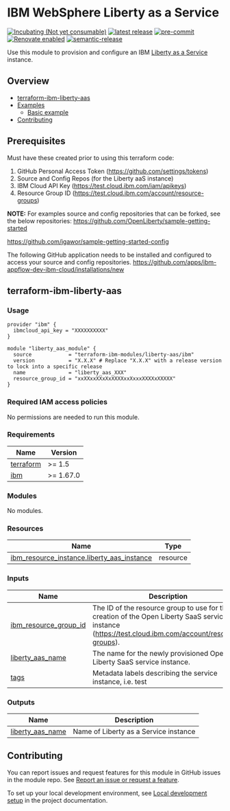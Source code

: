 <!-- Update this title with a descriptive name. Use sentence case. -->
# IBM WebSphere Liberty as a Service

<!--
Update status and "latest release" badges:
  1. For the status options, see https://terraform-ibm-modules.github.io/documentation/#/badge-status
  2. Update the "latest release" badge to point to the correct module's repo. Replace "terraform-ibm-module-template" in two places.
-->
[![Incubating (Not yet consumable)](https://img.shields.io/badge/status-Incubating%20(Not%20yet%20consumable)-red)](https://terraform-ibm-modules.github.io/documentation/#/badge-status)
[![latest release](https://img.shields.io/github/v/release/terraform-ibm-modules/terraform-ibm-liberty-aas?logo=GitHub&sort=semver)](https://github.com/terraform-ibm-modules/terraform-ibm-liberty-aas/releases/latest)
[![pre-commit](https://img.shields.io/badge/pre--commit-enabled-brightgreen?logo=pre-commit&logoColor=white)](https://github.com/pre-commit/pre-commit)
[![Renovate enabled](https://img.shields.io/badge/renovate-enabled-brightgreen.svg)](https://renovatebot.com/)
[![semantic-release](https://img.shields.io/badge/%20%20%F0%9F%93%A6%F0%9F%9A%80-semantic--release-e10079.svg)](https://github.com/semantic-release/semantic-release)

<!--
Add a description of modules in this repo.
Expand on the repo short description in the .github/settings.yml file.

For information, see "Module names and descriptions" at
https://terraform-ibm-modules.github.io/documentation/#/implementation-guidelines?id=module-names-and-descriptions
-->

Use this module to provision and configure an IBM [Liberty as a Service](https://test.cloud.ibm.com/catalog/services/liberty-saas) instance.


<!-- The following content is automatically populated by the pre-commit hook -->
<!-- BEGIN OVERVIEW HOOK -->
## Overview
* [terraform-ibm-liberty-aas](#terraform-ibm-liberty-aas)
* [Examples](./examples)
    * [Basic example](./examples/basic)
* [Contributing](#contributing)
<!-- END OVERVIEW HOOK -->


<!--
If this repo contains any reference architectures, uncomment the heading below and link to them.
(Usually in the `/reference-architectures` directory.)
See "Reference architecture" in the public documentation at
https://terraform-ibm-modules.github.io/documentation/#/implementation-guidelines?id=reference-architecture
-->
<!-- ## Reference architectures -->

## Prerequisites
Must have these created prior to using this terraform code:
1. GitHub Personal Access Token (https://github.com/settings/tokens)
2. Source and Config Repos (for the Liberty aaS instance)
3. IBM Cloud API Key (https://test.cloud.ibm.com/iam/apikeys)
4. Resource Group ID (https://test.cloud.ibm.com/account/resource-groups)

**NOTE:** For examples source and config repositories that can be forked, see the below repositories:
https://github.com/OpenLiberty/sample-getting-started

https://github.com/jgawor/sample-getting-started-config

The following GitHub application needs to be installed and configured to access your
source and config repositories.
https://github.com/apps/ibm-appflow-dev-ibm-cloud/installations/new


<!-- Replace this heading with the name of the root level module (the repo name) -->
## terraform-ibm-liberty-aas

### Usage

<!--
Add an example of the use of the module in the following code block.

Use real values instead of "var.<var_name>" or other placeholder values
unless real values don't help users know what to change.
-->

```hcl
provider "ibm" {
  ibmcloud_api_key = "XXXXXXXXXX"
}

module "liberty_aas_module" {
  source            = "terraform-ibm-modules/liberty-aas/ibm"
  version           = "X.X.X" # Replace "X.X.X" with a release version to lock into a specific release
  name              = "liberty_aas_XXX"
  resource_group_id = "xxXXxxXXxXxXXXXxxXxxxXXXXxXXXXX"
}
```

### Required IAM access policies

<!-- PERMISSIONS REQUIRED TO RUN MODULE
If this module requires permissions, uncomment the following block and update
the sample permissions, following the format.
Replace the sample Account and IBM Cloud service names and roles with the
information in the console at
Manage > Access (IAM) > Access groups > Access policies.
-->

<!--
You need the following permissions to run this module:

- IAM services
    - **Sample IBM Cloud** service
        - `Editor` platform access
        - `Manager` platform access
- Account management services
    - **Sample account management** service
        - `Editor` platform access
-->

<!-- NO PERMISSIONS FOR MODULE
If no permissions are required for the module, uncomment the following
statement instead the previous block.
-->

No permissions are needed to run this module.


<!-- The following content is automatically populated by the pre-commit hook -->
<!-- BEGINNING OF PRE-COMMIT-TERRAFORM DOCS HOOK -->
### Requirements

| Name | Version |
|------|---------|
| <a name="requirement_terraform"></a> [terraform](#requirement\_terraform) | >= 1.5 |
| <a name="requirement_ibm"></a> [ibm](#requirement\_ibm) | >= 1.67.0 |

### Modules

No modules.

### Resources

| Name | Type |
|------|------|
| [ibm_resource_instance.liberty_aas_instance](https://registry.terraform.io/providers/ibm-cloud/ibm/latest/docs/resources/resource_instance) | resource |

### Inputs

| Name | Description | Type | Default | Required |
|------|-------------|------|---------|:--------:|
| <a name="input_ibm_resource_group_id"></a> [ibm\_resource\_group\_id](#input\_ibm\_resource\_group\_id) | The ID of the resource group to use for the creation of the Open Liberty SaaS service instance (https://test.cloud.ibm.com/account/resource-groups). | `string` | n/a | yes |
| <a name="input_liberty_aas_name"></a> [liberty\_aas\_name](#input\_liberty\_aas\_name) | The name for the newly provisioned Open Liberty SaaS service instance. | `string` | n/a | yes |
| <a name="input_tags"></a> [tags](#input\_tags) | Metadata labels describing the service instance, i.e. test | `list(string)` | `[]` | no |

### Outputs

| Name | Description |
|------|-------------|
| <a name="output_liberty_aas_name"></a> [liberty\_aas\_name](#output\_liberty\_aas\_name) | Name of Liberty as a Service instance |
<!-- END OF PRE-COMMIT-TERRAFORM DOCS HOOK -->

<!-- Leave this section as is so that your module has a link to local development environment set-up steps for contributors to follow -->
## Contributing

You can report issues and request features for this module in GitHub issues in the module repo. See [Report an issue or request a feature](https://github.com/terraform-ibm-modules/.github/blob/main/.github/SUPPORT.md).

To set up your local development environment, see [Local development setup](https://terraform-ibm-modules.github.io/documentation/#/local-dev-setup) in the project documentation.
